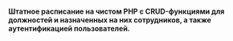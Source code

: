 #### Штатное расписание на чистом PHP с CRUD-функциями для должностей и назначенных на них сотрудников, а также аутентификацией пользователей.
